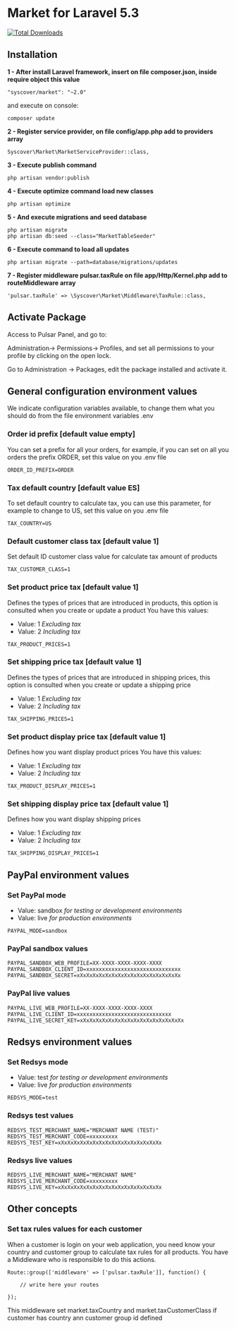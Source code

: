 # Market for Laravel 5.3

[![Total Downloads](https://poser.pugx.org/syscover/market/downloads)](https://packagist.org/packages/syscover/market)

## Installation

**1 - After install Laravel framework, insert on file composer.json, inside require object this value**
```
"syscover/market": "~2.0"
```
and execute on console:
```
composer update
```

**2 - Register service provider, on file config/app.php add to providers array**
```
Syscover\Market\MarketServiceProvider::class,
```

**3 - Execute publish command**
```
php artisan vendor:publish
```

**4 - Execute optimize command load new classes**
```
php artisan optimize
```

**5 - And execute migrations and seed database**
```
php artisan migrate
php artisan db:seed --class="MarketTableSeeder"
```

**6 - Execute command to load all updates**
```
php artisan migrate --path=database/migrations/updates
```

**7 - Register middleware pulsar.taxRule on file app/Http/Kernel.php add to routeMiddleware array**
```
'pulsar.taxRule' => \Syscover\Market\Middleware\TaxRule::class,
```


## Activate Package
Access to Pulsar Panel, and go to:
 
Administration-> Permissions-> Profiles, and set all permissions to your profile by clicking on the open lock.<br>

Go to Administration -> Packages, edit the package installed and activate it.


## General configuration environment values
We indicate configuration variables available, to change them what you should do from the file environment variables .env

### Order id prefix [default value empty]
You can set a prefix for all your orders, for example, if you can set on all you orders the prefix ORDER, set this value on you .env file
```
ORDER_ID_PREFIX=ORDER
```

### Tax default country [default value ES]
To set default country to calculate tax, you can use this parameter, for example to change to US, set this value on you .env file

```
TAX_COUNTRY=US
```

### Default customer class tax [default value 1]
Set default ID customer class value for calculate tax amount of products

```
TAX_CUSTOMER_CLASS=1
```

### Set product price tax [default value 1]
Defines the types of prices that are introduced in products, this option is consulted when you create or update a product
You have this values:
* Value: 1 *Excluding tax*
* Value: 2 *Including tax*

```
TAX_PRODUCT_PRICES=1
```

### Set shipping price tax [default value 1]
Defines the types of prices that are introduced in shipping prices, this option is consulted when you create or update a shipping price
* Value: 1 *Excluding tax*
* Value: 2 *Including tax*

```
TAX_SHIPPING_PRICES=1
```

### Set product display price tax [default value 1]
Defines how you want display product prices
You have this values:
* Value: 1 *Excluding tax*
* Value: 2 *Including tax*

```
TAX_PRODUCT_DISPLAY_PRICES=1
```

### Set shipping display price tax [default value 1]
Defines how you want display shipping prices
* Value: 1 *Excluding tax*
* Value: 2 *Including tax*

```
TAX_SHIPPING_DISPLAY_PRICES=1
```

## PayPal environment values

### Set PayPal mode
* Value: sandbox *for testing or development environments* 
* Value: live *for production environments* 
```
PAYPAL_MODE=sandbox
```

### PayPal sandbox values
```
PAYPAL_SANDBOX_WEB_PROFILE=XX-XXXX-XXXX-XXXX-XXXX
PAYPAL_SANDBOX_CLIENT_ID=xxxxxxxxxxxxxxxxxxxxxxxxxxxxxx
PAYPAL_SANDBOX_SECRET=xXxXxXxXxXxXxXxXxXxXxXxXxXxXxXxXx
```

### PayPal live values
```
PAYPAL_LIVE_WEB_PROFILE=XX-XXXX-XXXX-XXXX-XXXX
PAYPAL_LIVE_CLIENT_ID=xxxxxxxxxxxxxxxxxxxxxxxxxxxxxx
PAYPAL_LIVE_SECRET_KEY=xXxXxXxXxXxXxXxXxXxXxXxXxXxXxXxXx
```

## Redsys environment values

### Set Redsys mode
* Value: test *for testing or development environments* 
* Value: live *for production environments* 
```
REDSYS_MODE=test
```

### Redsys test values
```
REDSYS_TEST_MERCHANT_NAME="MERCHANT NAME (TEST)"
REDSYS_TEST_MERCHANT_CODE=xxxxxxxxx
REDSYS_TEST_KEY=xXxXxXxXxXxXxXxXxXxXxXxXxXxXxXxXx
```

### Redsys live values
```
REDSYS_LIVE_MERCHANT_NAME="MERCHANT NAME"
REDSYS_LIVE_MERCHANT_CODE=xxxxxxxxx
REDSYS_LIVE_KEY=xXxXxXxXxXxXxXxXxXxXxXxXxXxXxXxXx
```

## Other concepts 

### Set tax rules values for each customer
When a customer is login on your web application, you need know your country and customer group to calculate tax rules for all products.
You have a Middleware who is responsible to do this actions.

```
Route::group(['middleware' => ['pulsar.taxRule']], function() {

    // write here your routes

});

```

This middleware set market.taxCountry and market.taxCustomerClass if customer has country ann customer group id defined